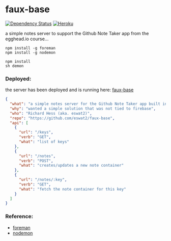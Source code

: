 # faux-base
[![Dependency Status](https://dependencyci.com/github/eswat2/faux-base/badge)](https://dependencyci.com/github/eswat2/faux-base)
[![Heroku](https://heroku-badge.herokuapp.com/?app=faux-base&style=flat&svg=1)](https://faux-base.herokuapp.com)

a simple notes server to support the Github Note Taker app from the egghead.io course...

```
npm install -g foreman
npm install -g nodemon

npm install
sh demon
```

### Deployed:

the server has been deployed and is running here:  [faux-base](https://faux-base.herokuapp.com/)

```json
{
  "what": "a simple notes server for the Github Note Taker app built in an egghead.io class",
  "why": "wanted a simple solution that was not tied to firebase",
  "who": "Richard Hess (aka. eswat2)",
  "repo": "https://github.com/eswat2/faux-base",
  "api": [
    {
      "url": "/keys",
      "verb": "GET",
      "what": "list of keys"
    },
    {
      "url": "/notes",
      "verb": "POST",
      "what": "creates/updates a new note container"
    },
    {
      "url": "/notes/:key",
      "verb": "GET",
      "what": "fetch the note container for this key"
    }
  ]
}
```

### Reference:

- [foreman](https://www.npmjs.com/package/foreman)
- [nodemon](https://www.npmjs.com/package/nodemon)
